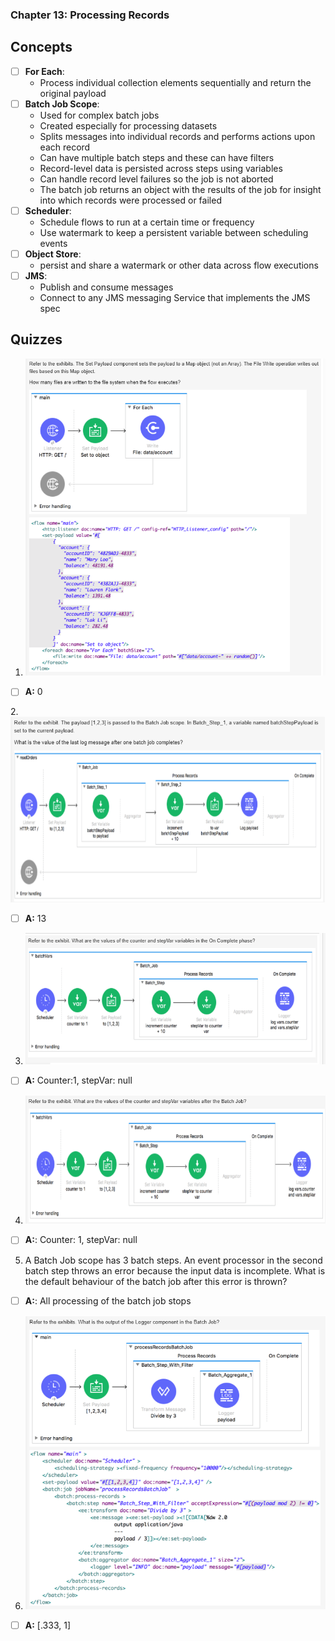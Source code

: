 ### Chapter 13: Processing Records
## Concepts
- [ ] **For Each**: 
    * Process individual collection elements sequentially and return the original payload
- [ ] **Batch Job Scope**:
    * Used for complex batch jobs
    * Created especially for processing datasets
    * Splits messages into individual records and performs actions upon each record
    * Can have multiple batch steps and these can have filters
    * Record-level data is persisted across steps using variables
    * Can handle record level failures so the job is not aborted
    * The batch job returns an object with the results of the job for insight into which records were processed or failed
- [ ] **Scheduler**:
    * Schedule flows to run at a certain time or frequency
    * Use watermark to keep a persistent variable between scheduling events
- [ ] **Object Store**:
    * persist and share a watermark or other data across flow executions
- [ ] **JMS**:
    * Publish and consume messages
    * Connect to any JMS messaging Service that implements the JMS spec 

## Quizzes
1. ![](https://github.com/kraynguyen1/LearningMulesoft/blob/main/Week5/c13-q1.png)
- [ ] **A:** 0

2.![](https://github.com/kraynguyen1/LearningMulesoft/blob/main/Week5/c13-q2.png)
- [ ] **A:** 13

3. ![](https://github.com/kraynguyen1/LearningMulesoft/blob/main/Week5/c13-q3.png)
- [ ] **A:** Counter:1, stepVar: null

4. ![](https://github.com/kraynguyen1/LearningMulesoft/blob/main/Week5/c13-q4.png)
- [ ] **A:**: Counter: 1, stepVar: null

5. A Batch Job scope has 3 batch steps. An event processor in the second batch step throws an error because the input data is incomplete. What is the default behaviour of the batch job after this error is thrown?
- [ ] **A:**: All processing of the batch job stops

6. ![](https://github.com/kraynguyen1/LearningMulesoft/blob/main/Week5/c13-q6.png)
- [ ] **A:** [.333, 1]









